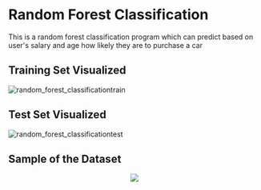 # Random Forest Classification

This is a random forest classification program which can predict based on user's salary and age how likely they are to purchase a car 

## Training Set Visualized
![random_forest_classificationtrain](https://user-images.githubusercontent.com/24882037/43734465-d994c7f2-9985-11e8-9871-7601db45f841.png)

## Test Set Visualized
![random_forest_classificationtest](https://user-images.githubusercontent.com/24882037/43734467-d9e68d8a-9985-11e8-8fe3-da837e512b12.png)

## Sample of the Dataset 
<p align="center">
  <img src="https://user-images.githubusercontent.com/24882037/43734466-d9c7bf90-9985-11e8-9b8e-13ee2382dc26.PNG">
</p>
